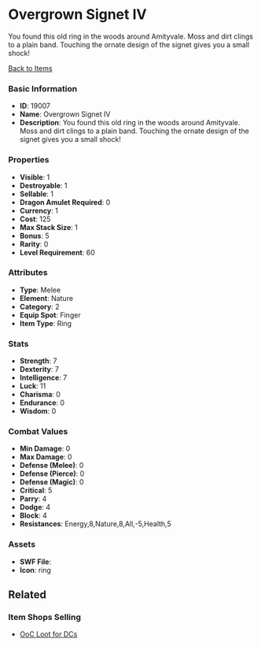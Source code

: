 # Overgrown Signet IV

You found this old ring in the woods around Amityvale. Moss and dirt clings to a plain band. Touching the ornate design of the signet gives you a small shock!

[Back to Items](../items.md)

### Basic Information

- **ID**: 19007
- **Name**: Overgrown Signet IV
- **Description**: You found this old ring in the woods around Amityvale. Moss and dirt clings to a plain band. Touching the ornate design of the signet gives you a small shock!

### Properties

- **Visible**: 1
- **Destroyable**: 1
- **Sellable**: 1
- **Dragon Amulet Required**: 0
- **Currency**: 1
- **Cost**: 125
- **Max Stack Size**: 1
- **Bonus**: 5
- **Rarity**: 0
- **Level Requirement**: 60

### Attributes

- **Type**: Melee
- **Element**: Nature
- **Category**: 2
- **Equip Spot**: Finger
- **Item Type**: Ring

### Stats

- **Strength**: 7
- **Dexterity**: 7
- **Intelligence**: 7
- **Luck**: 11
- **Charisma**: 0
- **Endurance**: 0
- **Wisdom**: 0

### Combat Values

- **Min Damage**: 0
- **Max Damage**: 0
- **Defense (Melee)**: 0
- **Defense (Pierce)**: 0
- **Defense (Magic)**: 0
- **Critical**: 5
- **Parry**: 4
- **Dodge**: 4
- **Block**: 4
- **Resistances**: Energy,8,Nature,8,All,-5,Health,5

### Assets

- **SWF File**: 
- **Icon**: ring

## Related

### Item Shops Selling

- [OoC Loot for DCs](../item-shops/637-ooc-loot-for-dcs.md)

